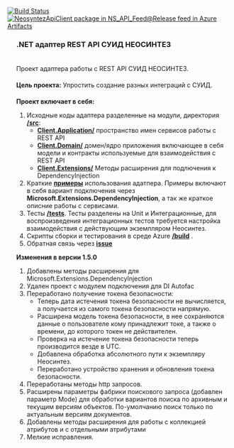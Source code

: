 [![Build Status](https://dev.azure.com/neolantservice4/NEOSYNTEZ%20API/_apis/build/status/PL_Release?branchName=master)](https://dev.azure.com/neolantservice4/NEOSYNTEZ%20API/_build/latest?definitionId=3&branchName=master)
[![NeosyntezApiClient package in NS_API_Feed@Release feed in Azure Artifacts](https://feeds.dev.azure.com/neolantservice4/644f90da-893b-4e55-86c6-90b8ec342f2d/_apis/public/Packaging/Feeds/2a945164-16de-49e4-98e5-2a5c21a830d4%409e997b01-d157-4d0b-8363-39f5c750f3d7/Packages/4f45664c-a73b-44eb-874a-9e8d670cefa3/Badge)](https://dev.azure.com/neolantservice4/NEOSYNTEZ%20API/_packaging?_a=package&feed=2a945164-16de-49e4-98e5-2a5c21a830d4%409e997b01-d157-4d0b-8363-39f5c750f3d7&package=4f45664c-a73b-44eb-874a-9e8d670cefa3&preferRelease=true)
<h3 style="padding-left: 15pt;">.NET адаптер REST API СУИД НЕОСИНТЕЗ</h3>
<div style="padding-left: 15pt;padding-top: 20px;">
    <div>
        Проект адаптера работы с REST API СУИД НЕОСИНТЕЗ.
    </div>
    <div style="padding-top: 20px;">
        <strong>Цель проекта:</strong>
        Упростить создание разных интеграций с СУИД.
    </div>

</div>
<div style="padding-left: 15pt; padding-top: 20px;">
    <strong>Проект включает в себя:</strong>
    <ol type="1">
        <li> Исходные коды адаптера разделенные на модули, директория <a href="https://dev.azure.com/neolantservice4/NEOSYNTEZ%20API/_git/NEOSYNTEZ%20API?path=%2Fsrc"><strong>/src</strong></a>:
            <ul>
                <li>
                    <a href="https://dev.azure.com/neolantservice4/NEOSYNTEZ%20API/_git/NEOSYNTEZ%20API?path=%2Fsrc%2FClient.Application"><strong>Client.Application/</strong></a> пространство имен
                    сервисов работы с REST API
                </li>
                <li>
                    <a href="https://dev.azure.com/neolantservice4/NEOSYNTEZ%20API/_git/NEOSYNTEZ%20API?path=%2Fsrc%2FClient.Domain"><strong>Client.Domain/</strong></a> домен/ядро приложения
                    включающее в себя модели и контракты используемые для
                    взаимодействия с REST API
                </li>
                <li><a href="https://dev.azure.com/neolantservice4/NEOSYNTEZ%20API/_git/NEOSYNTEZ%20API?path=%2Fsrc%2FClient.Extensions"><strong>Client.Extensions/</strong></a> Методы расширения для
                    подлючения к DependencyInjection
                </li>
            </ul>
        </li>
        <li>
            Краткие <a href="https://dev.azure.com/neolantservice4/NEOSYNTEZ%20API/_git/NEOSYNTEZ%20API?path=%2Fexamples%2FApiExamples"><strong>примеры</strong></a> использования адатпера. Примеры
            включают в себя вариант подключения через
            <strong>Microsoft.Extensions.DependencyInjection</strong>, а так же краткое описние работы с сервисами.
        </li>
        <li>
            Тесты <a href="https://dev.azure.com/neolantservice4/NEOSYNTEZ%20API/_git/NEOSYNTEZ%20API?path=%2Ftests"><strong>/tests</strong></a>. Тесты разделены на Unit и Интеграционные, для
            воспроизведения интеграционных тестов требуется
            настройка взаимодействия с действующим экземпляром Неосинтез.
        </li>
        <li>
            Скрипты сборки и тестирования в среде Azure <a href="https://dev.azure.com/neolantservice4/NEOSYNTEZ%20API/_git/NEOSYNTEZ%20API?path=%2Fbuild"><strong>/build</strong></a> .
        </li>
        <li>
            Обратная связь через <a href="https://github.com/stv-ckv/NEOSYNTEZ-API/issues"><strong>issue</strong></a>
        </li>
    </ol>
    <strong>Изменения в версии 1.5.0</strong>
    <ol type="1">
        <li>Добавлены методы расширения для Microsoft.Extensions.DependencyInjection</li>
        <li>Удален проект с модулем подключения для DI Autofac</li>
        <li>Переработано получение токена безопасности:
            <ul>
                <li>Теперь дата истечения токена безопасности не вычисляется, а получается из самого токена безопасности напрямую.</li>
                <li>Расширена модель токена безопасности, в нее сохраняются данные о пользователе кому принадлежит токе, а также о времени, до которого токен не действителен.</li>
                <li>Проверка на истечение токена безопасности теперь производится везде в UTC.</li>
                <li>Добавлена обработка абсолютного пути к экземпляру Неосинтез.</li>
                <li>Переработано устройство хранения и обновления токена безопасности.</li>
            </ul>
        <li>Переработаны методы http запросов.</li>
        <li>Расширены параметры фабрики поискового запроса (добавлен параметр Mode) для обработки вариантов поиска по архивным и текущим версиям объектов. По-умолчанию поиск только по актуальным
            версиям документов.
        </li>
        <li>Добавлены методы расширения для работы с коллекцией атрибутов и с отдельными атрибутами</li>
        <li>Мелкие исправления.</li>
    </ol>
</div>
